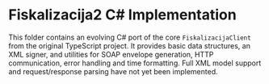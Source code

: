# Fiskalizacija2 C# Implementation

This folder contains an evolving C# port of the core `FiskalizacijaClient` from the
original TypeScript project. It provides basic data structures, an XML signer,
and utilities for SOAP envelope generation, HTTP communication, error handling
and time formatting. Full XML model support and request/response parsing have
not yet been implemented.
